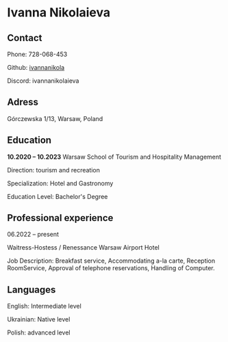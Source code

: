 # Ivanna Nikolaieva

## Contact 
Phone: 728-068-453

Github: [ivannanikola](https://github.com/ivannanikola)

Discord: ivannanikolaieva

## Adress 
Górczewska 1/13, Warsaw, Poland


## Education 

__10.2020 – 10.2023__
Warsaw School of Tourism and Hospitality Management

Direction: tourism and recreation

Specialization: Hotel and Gastronomy

Education Level: Bachelor's Degree

## Professional experience

06.2022 – present 

Waitress-Hostess / Renessance Warsaw Airport Hotel 

Job Description:
Breakfast service, Accommodating a-la carte, Reception
RoomService, Approval of telephone reservations, Handling of
Computer. 

## Languages
English: Intermediate level

Ukrainian: Native level

Polish: advanced level
